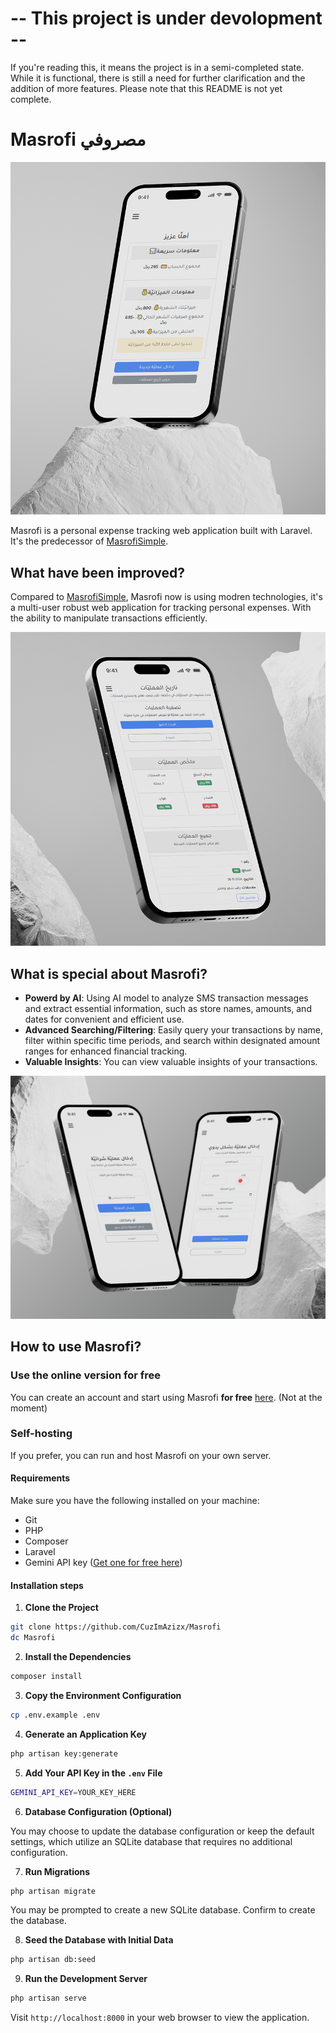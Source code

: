 # -- This project is under devolopment --
If you're reading this, it means the project is in a semi-completed state. While it is functional, there is still a need for further clarification and the addition of more features. Please note that this README is not yet complete.

# Masrofi مصروفي

![alt text](assets/image1.png)

Masrofi is a personal expense tracking web application built with Laravel. It's the predecessor of [MasrofiSimple](https://github.com/CuzImAzizx/MasrofiSimple).


## What have been improved?
Compared to [MasrofiSimple](https://github.com/CuzImAzizx/MasrofiSimple), Masrofi now is using modren technologies, it's a multi-user robust web application for tracking personal expenses. With the ability to manipulate transactions efficiently.

![alt text](assets/image2.png)

## What is special about Masrofi?
- **Powerd by AI**: Using AI model to analyze SMS transaction messages and extract essential information, such as store names, amounts, and dates for convenient and efficient use.
- **Advanced Searching/Filtering**: Easily query your transactions by name, filter within specific time periods, and search within designated amount ranges for enhanced financial tracking.
- **Valuable Insights**: You can view valuable insights of your transactions.

![alt text](assets/image31.png)

## How to use Masrofi?

### Use the online version for free
You can create an account and start using Masrofi **for free** [here](https://google.com). (Not at the moment)

### Self-hosting

If you prefer, you can run and host Masrofi on your own server.

#### Requirements
Make sure you have the following installed on your machine:
- Git
- PHP
- Composer
- Laravel
- Gemini API key ([Get one for free here](https://ai.google.dev/gemini-api/docs/api-key#:~:text=You%20can%20create%20a%20key%20with%20a%20few%20clicks%20in%20Google%20AI%20Studio))

#### Installation steps

1. **Clone the Project**
```bash
git clone https://github.com/CuzImAzizx/Masrofi
dc Masrofi
```

2. **Install the Dependencies**
```bash
composer install
```

3. **Copy the Environment Configuration**
```bash
cp .env.example .env
```

4. **Generate an Application Key**
```bash
php artisan key:generate
```

5. **Add Your API Key in the `.env` File**
```bash
GEMINI_API_KEY=YOUR_KEY_HERE
```

6. **Database Configuration (Optional)**

You may choose to update the database configuration or keep the default settings, which utilize an SQLite database that requires no additional configuration.

7. **Run Migrations**
```bash
php artisan migrate
```
You may be prompted to create a new SQLite database. Confirm to create the database.

8. **Seed the Database with Initial Data**
```bash
php artisan db:seed
```

9. **Run the Development Server**
```bash
php artisan serve
```
Visit `http://localhost:8000` in your web browser to view the application.





